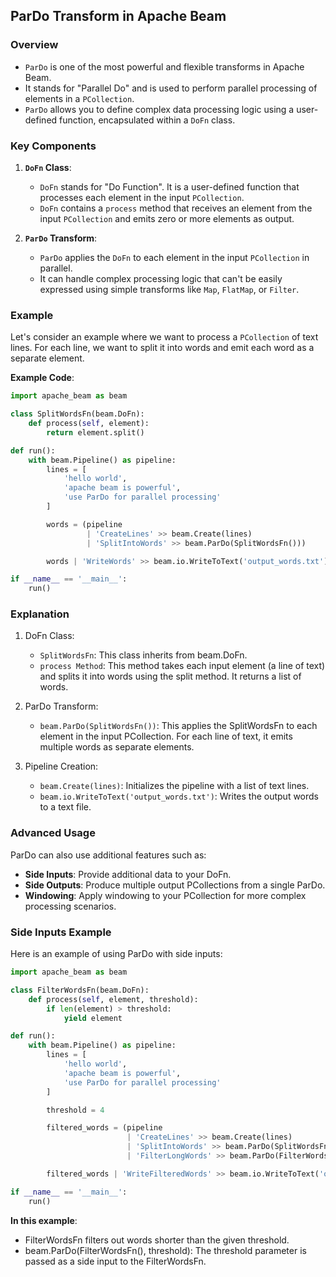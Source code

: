 ## ParDo Transform in Apache Beam

### Overview

- `ParDo` is one of the most powerful and flexible transforms in Apache Beam.
- It stands for "Parallel Do" and is used to perform parallel processing of elements in a `PCollection`.
- `ParDo` allows you to define complex data processing logic using a user-defined function, encapsulated within a `DoFn` class.

### Key Components

1. **`DoFn` Class**:
   - `DoFn` stands for "Do Function". It is a user-defined function that processes each element in the input `PCollection`.
   - `DoFn` contains a `process` method that receives an element from the input `PCollection` and emits zero or more elements as output.

2. **`ParDo` Transform**:
   - `ParDo` applies the `DoFn` to each element in the input `PCollection` in parallel.
   - It can handle complex processing logic that can't be easily expressed using simple transforms like `Map`, `FlatMap`, or `Filter`.

### Example

Let's consider an example where we want to process a `PCollection` of text lines. For each line, we want to split it into words and emit each word as a separate element.

**Example Code**:

```python
import apache_beam as beam

class SplitWordsFn(beam.DoFn):
    def process(self, element):
        return element.split()

def run():
    with beam.Pipeline() as pipeline:
        lines = [
            'hello world',
            'apache beam is powerful',
            'use ParDo for parallel processing'
        ]

        words = (pipeline
                 | 'CreateLines' >> beam.Create(lines)
                 | 'SplitIntoWords' >> beam.ParDo(SplitWordsFn()))

        words | 'WriteWords' >> beam.io.WriteToText('output_words.txt')

if __name__ == '__main__':
    run()
```

### Explanation
1. DoFn Class:
    - `SplitWordsFn`: This class inherits from beam.DoFn.
    - `process Method`: This method takes each input element (a line of text) and splits it into words using the split method. It returns a list of words.

2. ParDo Transform:
    - `beam.ParDo(SplitWordsFn())`: This applies the SplitWordsFn to each element in the input PCollection. For each line of text, it emits multiple words as separate elements.

3. Pipeline Creation:
    - `beam.Create(lines)`: Initializes the pipeline with a list of text lines.
    - `beam.io.WriteToText('output_words.txt')`: Writes the output words to a text file.

### Advanced Usage
ParDo can also use additional features such as:

- **Side Inputs**: Provide additional data to your DoFn.
- **Side Outputs**: Produce multiple output PCollections from a single ParDo.
- **Windowing**: Apply windowing to your PCollection for more complex processing scenarios.

### Side Inputs Example
Here is an example of using ParDo with side inputs:
```python
import apache_beam as beam

class FilterWordsFn(beam.DoFn):
    def process(self, element, threshold):
        if len(element) > threshold:
            yield element

def run():
    with beam.Pipeline() as pipeline:
        lines = [
            'hello world',
            'apache beam is powerful',
            'use ParDo for parallel processing'
        ]

        threshold = 4

        filtered_words = (pipeline
                          | 'CreateLines' >> beam.Create(lines)
                          | 'SplitIntoWords' >> beam.ParDo(SplitWordsFn())
                          | 'FilterLongWords' >> beam.ParDo(FilterWordsFn(), threshold))

        filtered_words | 'WriteFilteredWords' >> beam.io.WriteToText('output_filtered_words.txt')

if __name__ == '__main__':
    run()
```

**In this example**:

- FilterWordsFn filters out words shorter than the given threshold.
- beam.ParDo(FilterWordsFn(), threshold): The threshold parameter is passed as a side input to the FilterWordsFn.
